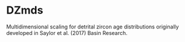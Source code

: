 # DZmds
Multidimensional scaling for detrital zircon age distributions originally developed in Saylor et al. (2017) Basin Research.
